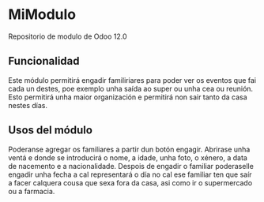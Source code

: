 # MiModulo
Repositorio de modulo de Odoo 12.0

## Funcionalidad
Este módulo permitirá engadir familiriares para poder ver os eventos que fai cada un destes, poe exemplo unha saída ao super ou unha cea ou reunión. Esto permitirá unha maior organización e permitirá non sair tanto da casa nestes días.

## Usos del módulo
Poderanse agregar os familiares a partir dun botón engagir. Abrirase unha ventá e donde se introducirá o nome, a idade, unha foto, o xénero, a data de nacemento e a nacionalidade. Despois de engadir o familiar poderaselle engadir unha fecha a cal representará o día no cal ese familiar ten que saír a facer calquera cousa que sexa fora da casa, asi como ir o supermercado ou a farmacia.
